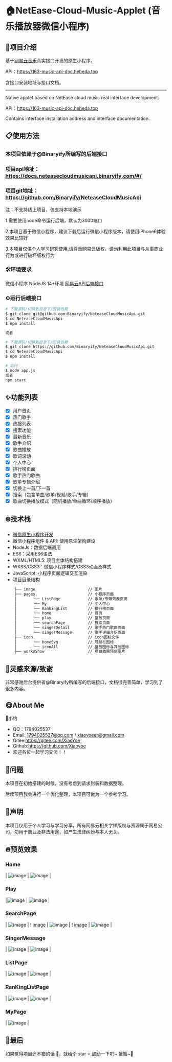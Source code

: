 # 🏠NetEase-Cloud-Music-Applet (音乐播放器微信小程序)
## 📖项目介绍

基于[网易云音乐](https://music.163.com/#/download)真实接口开发的原生小程序。

API：https://163-music-api-doc.heheda.top

含接口安装地址与接口文档。

--------------------------------------------------------------------

Native applet based on NetEase cloud music real interface development.

API：https://163-music-api-doc.heheda.top

Contains interface installation address and interface documentation.

## 📋使用方法
### 本项目依赖于@Binaryify所编写的后端接口
### 项目api地址：https://docs.neteasecloudmusicapi.binaryify.com/#/
### 项目git地址：https://github.com/Binaryify/NeteaseCloudMusicApi
注：不支持线上项目，仅支持本地演示

1.需要使用node命令运行后端，默认为3000端口

2.本项目基于微信小程序，建议下载后运行微信小程序版本，请使用iPhone6体验效果比较好

3.本项目仅供个人学习研究使用,请尊重网易云版权，请勿利用此项目与从事商业行为或进行破坏版权行为

### 🛠️环境要求
微信小程序
NodeJS 14+环境
[网易云API后端接口](https://github.com/Binaryify/NeteaseCloudMusicApi)

### ⚙️运行后端接口
```sh
# 下载源码/切换到目录下/安装依赖
$ git clone git@github.com:Binaryify/NeteaseCloudMusicApi.git
$ cd NeteaseCloudMusicApi
$ npm install

或者

# 下载源码/切换到目录下/安装依赖
$ git clone https://github.com/Binaryify/NeteaseCloudMusicApi.git
$ cd NeteaseCloudMusicApi
$ npm install
```

```sh
# 运行
$ node app.js
或者
npm start
```

## ✨功能列表
- [x] 用户首页
- [x] 热门歌手
- [x] 热搜列表
- [x] 搜索功能
- [x] 最新音乐
- [x] 歌手介绍
- [x] 歌曲播放
- [x] 歌词滚动
- [x] 个人中心
- [x] 排行榜页面
- [x] 歌手热门歌曲
- [x] 歌单专辑介绍
- [x] 切换上一首/下一首
- [x] 搜索（包含单曲/歌单/视频/歌手/专辑）
- [x] 歌曲切换播放模式（随机播放/单曲循环/顺序播放）

## ❄️技术栈
- [微信原生小程序开发](https://developers.weixin.qq.com/miniprogram/dev/framework/)
- 微信小程序组件 & API: 使用原生架构建设 
- NodeJs：数据后端调用
- ES6：采用ES6语法
- WXML/HTML5: 项目主体结构搭建
- WXSS/CSS3：微信小程序样式/CSS3动画及样式
- JavaScript: 小程序页面逻辑交互渲染
- 项目目录结构

```html
    ├── image                       // 图片
    ├── pages                       // 小程序页面
    │       └── ListPage            // 歌单/专辑列表页面
    │       └── My                  // 个人中心
    │       └── RankingList         // 排行榜页面
    │       └── home                // 首页
    │       └── play                // 播放页面
    │       └── searchPage          // 搜索页面
    │       └── singerDetail        // 歌手热门歌曲页面
    │       └── singerMessage       // 歌手详细介绍页面
    ├── icon                        // icon图标文件
    │       └── homeSvg             // 导航栏图标
    │       └── iconAll             // 播放图标与其他图标
    ├── worksShow                   // 项目效果预览图片
```

## 🌊灵感来源/致谢
非常感谢后台提供者@Binaryify所编写的后端接口，文档很完善简单，学习到了很多内容。

## 😋About Me
👤小约
- QQ：1794025537
- Email: 1794025537@qq.com / xiaoyoeer@gmail.com
- Gitee:https://gitee.com/XiaoYoe
- Github:https://github.com/Xiaoyoe
- 欢迎各位一起学习交流！！

## 🍭问题

本项目在初始搭建的时候，没有考虑到请求封装和数据整理。

后续项目我会进行一个优化整理，本项目可做为一个参考学习。

## 💭声明
本项目仅用于个人学习与学习分享，所有网易云相关字样版权与资源属于网易公司，勿用于商业及非法用途，如产生法律纠纷与本人无关。

## 🔥预览效果
### Home
| ![image](https://gitee.com/XiaoYoe/NetEase-Cloud-Music-Applet/raw/main/worksShow/Home.png) | ![image](https://gitee.com/XiaoYoe/NetEase-Cloud-Music-Applet/raw/main/worksShow/Home_HotSinger.png) |

### Play
|![image](https://gitee.com/XiaoYoe/NetEase-Cloud-Music-Applet/raw/main/worksShow/Play01.png) | ![image](https://gitee.com/XiaoYoe/NetEase-Cloud-Music-Applet/raw/main/worksShow/Play02.png) |

### SearchPage
| ![image](https://gitee.com/XiaoYoe/NetEase-Cloud-Music-Applet/raw/main/worksShow/SearchPage01.png) | 
! [image](https://gitee.com/XiaoYoe/NetEase-Cloud-Music-Applet/raw/main/worksShow/SearchPage02.png) | ![image](https://gitee.com/XiaoYoe/NetEase-Cloud-Music-Applet/raw/main/worksShow/SearchPage03.png) |
! [image](https://gitee.com/XiaoYoe/NetEase-Cloud-Music-Applet/raw/main/worksShow/SearchPage04.png) | ![image](https://gitee.com/XiaoYoe/NetEase-Cloud-Music-Applet/raw/main/worksShow/SearchPage05.png) |

### SingerMessage
| ![image](https://gitee.com/XiaoYoe/NetEase-Cloud-Music-Applet/raw/main/worksShow/SingerPage.png) | ![image](https://gitee.com/XiaoYoe/NetEase-Cloud-Music-Applet/raw/main/worksShow/SingerMessage.png) |

### ListPage
| ![image](https://gitee.com/XiaoYoe/NetEase-Cloud-Music-Applet/raw/main/worksShow/ListPage.png) | ![image](https://gitee.com/XiaoYoe/NetEase-Cloud-Music-Applet/raw/main/worksShow/ListMessagePage.png) |
### RanKingListPage
| ![image](https://gitee.com/XiaoYoe/NetEase-Cloud-Music-Applet/raw/main/worksShow/RanKing.png) | ![image](https://gitee.com/XiaoYoe/NetEase-Cloud-Music-Applet/raw/main/worksShow/RanKing01.png) |

### MyPage
| ![image](https://gitee.com/XiaoYoe/NetEase-Cloud-Music-Applet/raw/main/worksShow/My.png) |

## 🌼最后

如果觉得项目还不错的话 👏，就给个 star ⭐ 鼓励一下吧~ 蟹蟹~👋
